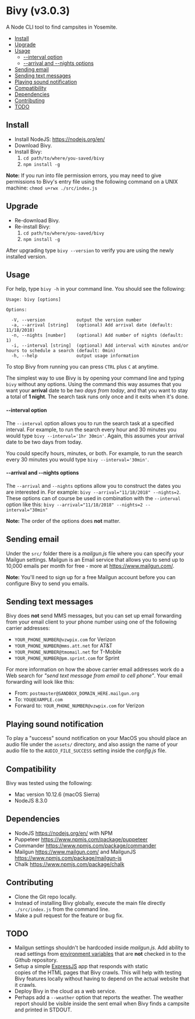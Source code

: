 # Bivy (v3.0.3)
A Node CLI tool to find campsites in Yosemite.

- [Install](#install)
- [Upgrade](#upgrade)
- [Usage](#usage)
    + [--interval option](#--interval-option)
    + [--arrival and --nights options](#--arrival-and---nights-options)
- [Sending email](#sending-email)
- [Sending text messages](#sending-text-messages)
- [Playing sound notification](#playing-sound-notification)
- [Compatibility](#compatibility)
- [Dependencies](#dependencies)
- [Contributing](#contributing)
- [TODO](#todo)


## Install
- Install NodeJS: https://nodejs.org/en/
- Download Bivy.
- Install Bivy:
  1. `cd path/to/where/you-saved/bivy`
  2. `npm install -g`

**Note:** If you run into file permission errors, you may need to give
permissions to Bivy's entry file using the following command on a UNIX
machine: `chmod u+rwx ./src/index.js`


## Upgrade
- Re-download Bivy.
- Re-install Bivy:
  1. `cd path/to/where/you-saved/bivy`
  2. `npm install -g`

After upgrading type `bivy --version` to verify you are using the newly installed version.


## Usage
For help, type `bivy -h` in your command line. You should see the following:
```
Usage: bivy [options]

Options:

  -V, --version            output the version number
  -a, --arrival [string]   (optional) Add arrival date (default: 11/18/2018)
  -n, --nights [number]    (optional) Add number of nights (default: 1)
  -i, --interval [string]  (optional) Add interval with minutes and/or hours to schedule a search (default: 0min)
  -h, --help               output usage information
```

To stop Bivy from running you can press `CTRL` plus `C` at anytime.

The simplest way to use Bivy is by opening your command line and typing `bivy`
without any options. Using the command this way assumes that you want your
**arrival** date to be _two days from today_, and that you want to stay a total
of **1 night**. The search task runs only once and it exits when it's done.

#### --interval option
The `--interval` option allows you to run the search task at a specified
interval. For example, to run the search every hour and 30 minutes you would
type `bivy --interval='1hr 30min'`. Again, this assumes your arrival date to
be two days from today.

You could specify hours, minutes, or both. For example, to run the search every
30 minutes you would type `bivy --interval='30min'`.

#### --arrival and --nights options
The `--arrival` and `--nights` options allow you to construct the dates you are
interested in. For example: `bivy --arrival="11/18/2018" --nights=2`. These
options can of course be used in combination with the `--interval` option like
this: `bivy --arrival="11/18/2018" --nights=2 --interval="30min"`

**Note:** The order of the options does **not** matter.


## Sending email
Under the `src/` folder there is a _mailgun.js_ file where you can specify
your Mailgun settings. Mailgun is an Email service that allows you to send up
to 10,000 emails per month for free - more at https://www.mailgun.com/.

**Note:** You'll need to sign up for a free Mailgun account before you can
configure Bivy to send you emails.


## Sending text messages
Bivy does **not** send MMS messages, but you can set up email forwarding from your
email client to your phone number using one of the following carrier addresses:
- `YOUR_PHONE_NUMBER@vzwpix.com` for Verizon
- `YOUR_PHONE_NUMBER@mms.att.net` for AT&T
- `YOUR_PHONE_NUMBER@tmomail.net` for T-Mobile
- `YOUR_PHONE_NUMBER@pm.sprint.com` for Sprint

For more information on how the above carrier email addresses work do a Web
search for _"send text message from email to cell phone"_. Your email forwarding
will look like this:
- From: `postmaster@SANDBOX_DOMAIN_HERE.mailgun.org`
- To: `YOU@EXAMPLE.com`
- Forward to: `YOUR_PHONE_NUMBER@vzwpix.com` for Verizon


## Playing sound notification
To play a "success" sound notification on your MacOS you should place an audio
file under the `assets/` directory, and also assign the name of your audio file
to the `AUDIO_FILE_SUCCESS` setting inside the _config.js_ file.


## Compatibility
Bivy was tested using the following:
- Mac version 10.12.6 (macOS Sierra)
- NodeJS 8.3.0


## Dependencies
- NodeJS <https://nodejs.org/en/> with NPM
- Puppeteer <https://www.npmjs.com/package/puppeteer>
- Commander <https://www.npmjs.com/package/commander>
- Mailgun <https://www.mailgun.com/> and MailgunJS <https://www.npmjs.com/package/mailgun-js>
- Chalk <https://www.npmjs.com/package/chalk>


## Contributing
- Clone the Git repo locally.
- Instead of installing Bivy globally, execute the main file directly
  `./src/index.js` from the command line.
- Make a pull request for the feature or bug fix.


## TODO
- Mailgun settings shouldn't be hardcoded inside _mailgun.js_. Add ability to
  read settings from [environment variables](https://github.com/dwyl/learn-environment-variables#3-use-a-env-file-locally-which-you-can-gitignore) that are **not** checked in to the Github repository.
- Setup a simple [ExpressJS](https://expressjs.com/) app that responds with static  
  copies of the HTML pages that Bivy crawls. This will help with testing Bivy features
  locally without having to depend on the actual website that it crawls.
- Deploy Bivy in the cloud as a web service.
- Perhaps add a `--weather` option that reports the weather. The weather report should be
  visible inside the sent email when Bivy finds a campsite and printed in STDOUT.
